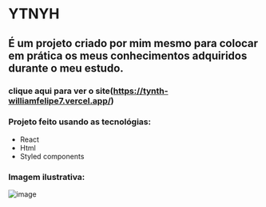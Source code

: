 # YTNYH
## É um projeto criado por mim mesmo para colocar em prática os meus conhecimentos adquiridos durante o meu estudo.
### clique aqui para ver o site(https://tynth-williamfelipe7.vercel.app/)
### Projeto feito usando as tecnológias:
- React
- Html
- Styled components
### Imagem ilustrativa:

![image](https://github.com/willf7/MSPORTS/assets/125326310/d3c2903c-df5a-45c7-8d2b-98770926dcd8)
